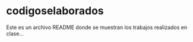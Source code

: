 # codigoselaborados

Este es un archivo README donde se muestran los trabajos realizados en clase...
